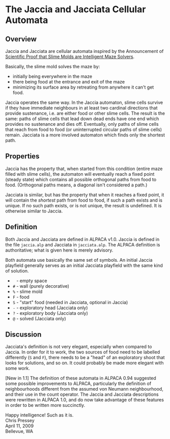 The Jaccia and Jacciata Cellular Automata
=========================================

Overview
--------

Jaccia and Jacciata are cellular automata inspired by the Announcement of
[Scientific Proof that Slime Molds are Intelligent Maze Solvers][].

Basically, the slime mold solves the maze by:

-   initially being everywhere in the maze
-   there being food at the entrance and exit of the maze
-   minimizing its surface area by retreating from anywhere it can't get
    food.

Jaccia operates the same way. In the Jaccia automaton, slime cells
survive if they have immediate neighbours in at least two cardinal
directions that provide sustenance, i.e. are either food or other slime
cells. The result is the same: paths of slime cells that lead down dead
ends have one end which provides no sustenance and dies off. Eventually,
only paths of slime cells that reach from food to food (or uninterrupted
circular paths of slime cells) remain. Jacciata is a more involved
automaton which finds only the shortest path.

[Scientific Proof that Slime Molds are Intelligent Maze Solvers]: http://web.archive.org/web/20020220163303/http://www.riken.go.jp/lab-www/frontier-div/NEWSLETTER/feb2001/ameboid_e.htm

Properties
----------

Jaccia has the property that, when started from this condition (entire
maze filled with slime cells), the automaton will eventually reach a
fixed point (steady state) which contains all possible orthogonal paths
from food to food.  (Orthogonal paths means, a diagonal isn't considered
a path.)

Jacciata is similar, but has the property that when it reaches a fixed
point, it will contain the *shortest* path from food to food, if such a
path exists and is unique. If no such path exists, or is not unique, the
result is undefined. It is otherwise similar to Jaccia.

Definition
----------

Both Jaccia and Jacciata are defined in ALPACA v1.0. Jaccia is defined
in the file `jaccia.alp` and Jacciata in `jacciata.alp`. The ALPACA
definition is authoritative; what is given here is merely advisory.

Both automata use basically the same set of symbols. An initial Jaccia
playfield generally serves as an initial Jacciata playfield with the
same kind of solution.

-   ` ` - empty space
-   `#` - wall (purely decorative)
-   `%` - slime mold
-   `F` - food
-   `S` - "start" food (needed in Jacciata, optional in Jaccia)
-   `-` - exploratory head (Jacciata only)
-   `?` - exploratory body (Jacciata only)
-   `@` - solved (Jacciata only)

Discussion
----------

Jacciata's definition is not very elegant, especially when compared to
Jaccia. In order for it to work, the two sources of food need to be
labelled differently (`S` and `F`), there needs to be a "head" of an
exploratory shoot that looks for solutions, and so on. It could probably
be made more elegant with some work.

[New in 1.1] The definition of these automata in ALPACA 0.94 suggested some
possible improvements to ALPACA, particularly the definition of
neighbourhoods different from the assumed von Neumann neighbourhood, and
their use in the count operator.  The Jaccia and Jacciata descriptions were
rewritten in ALPACA 1.0, and do now take advantage of these features in order
to be written more succinctly.

Happy intelligence! Such as it is.  
Chris Pressey  
April 11, 2009  
Bellevue, WA

